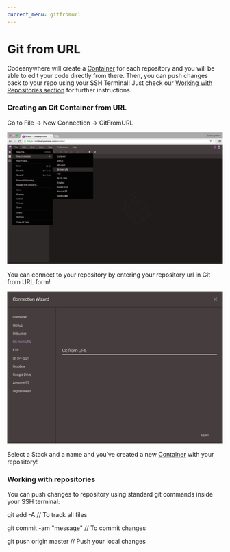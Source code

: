 ```yaml
---
current_menu: gitfromurl
---
```


# Git from URL

Codeanywhere will create a [Container](http://docs.codeanywhere.com/connections/container.html) for each repository and you will be able to edit your code directly from there. Then, you can push changes back to your repo using your SSH Terminal! Just check our [Working with Repositories section](http://docs.codeanywhere.com/connections/gitfromurl.html#working-with-repositories) for further instructions.

### Creating an Git Container from URL

Go to File -> New Connection -> GitFromURL

![gitfromurl-open](images/gitfromurl-open.png "gitfromurl-open")

You can connect to your repository by entering your repository url in Git from URL form!

![gitfromurl-connect](images/gitfromurl-connect.png "gitfromurl-connect")

Select a Stack and a name and you’ve created a new [Container](http://docs.codeanywhere.com/connections/container.html) with your repository!

### Working with repositories

You can push changes to repository using standard git commands inside your SSH terminal:

git add -A // To track all files

git commit -am "message" // To commit changes

git push origin master // Push your local changes